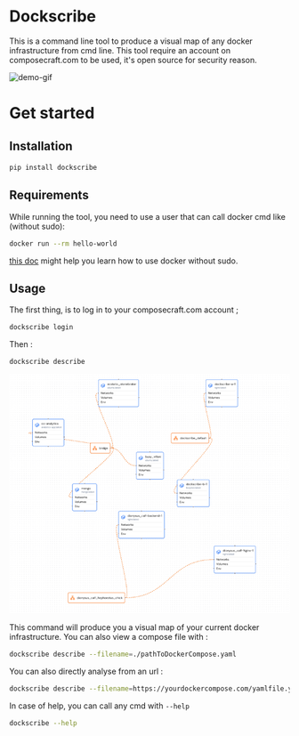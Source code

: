 # Dockscribe

This is a command line tool to produce a visual map of any docker infrastructure from cmd line.
This tool require an account on composecraft.com to be used, it's open source for security reason.

![demo-gif](https://cdn.discordapp.com/attachments/1304114693761400955/1316430869329870888/side-by-side-ezgif.com-video-to-gif-converter.gif?ex=675b0549&is=6759b3c9&hm=bfd85e2394801e78958c0b3de3bf94215679e7eabbe6c248ad22151a4f5c1239&)

# Get started

## Installation

```bash
pip install dockscribe
```

## Requirements

While running the tool, you need to use a user that can call docker cmd like (without sudo):

```bash
docker run --rm hello-world
```

[this doc](https://docs.docker.com/engine/install/linux-postinstall/) might help you learn how to use docker without sudo.


## Usage

The first thing, is to log in to your composecraft.com account ;

```bash
dockscribe login
```

Then :

```bash
dockscribe describe
```

![img.png](img.png)

This command will produce you a visual map of your current docker infrastructure.
You can also view a compose file with :

```bash
dockscribe describe --filename=./pathToDockerCompose.yaml
```

You can also directly analyse from an url : 

```bash
dockscribe describe --filename=https://yourdockercompose.com/yamlfile.yaml
```

In case of help, you can call any cmd with `--help`

```bash
dockscribe --help
```
